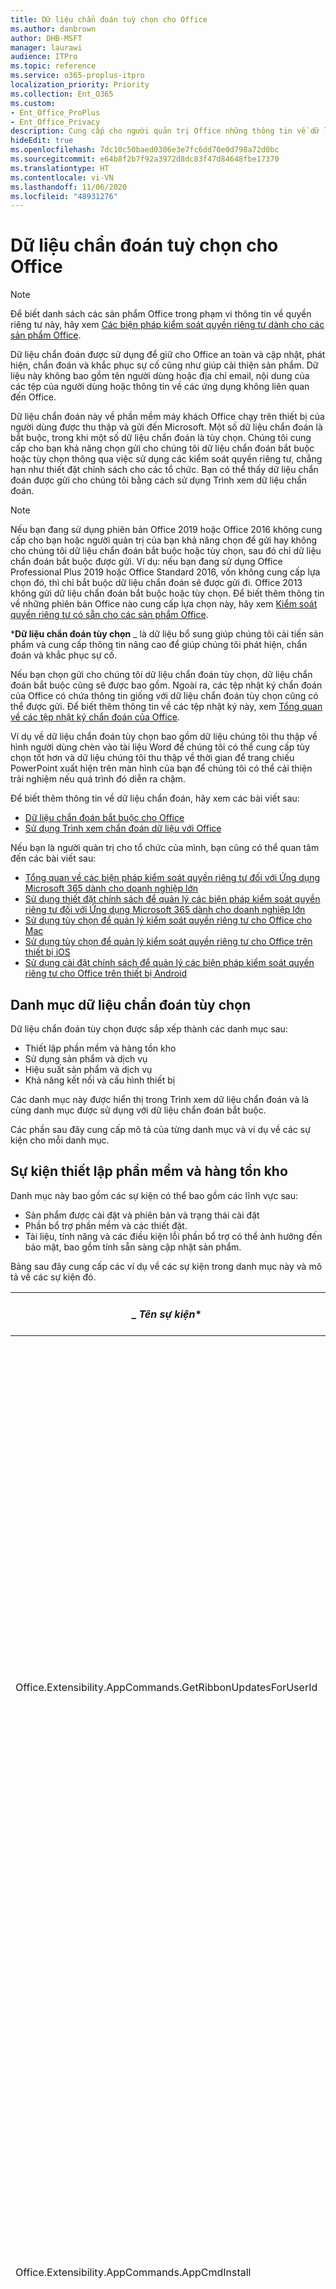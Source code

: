 ```yaml
---
title: Dữ liệu chẩn đoán tuỳ chọn cho Office
ms.author: danbrown
author: DHB-MSFT
manager: laurawi
audience: ITPro
ms.topic: reference
ms.service: o365-proplus-itpro
localization_priority: Priority
ms.collection: Ent_O365
ms.custom:
- Ent_Office_ProPlus
- Ent_Office_Privacy
description: Cung cấp cho người quản trị Office những thông tin về dữ liệu chẩn đoán tùy chọn trong Office, bao gồm một số sự kiện ví dụ.
hideEdit: true
ms.openlocfilehash: 7dc10c50baed0306e3e7fc6dd70e0d798a72d0bc
ms.sourcegitcommit: e64b8f2b7f92a3972d8dc83f47d84648fbe17370
ms.translationtype: HT
ms.contentlocale: vi-VN
ms.lasthandoff: 11/06/2020
ms.locfileid: "48931276"
---
```

# <a name="optional-diagnostic-data-for-office"></a>Dữ liệu chẩn đoán tuỳ chọn cho Office

> [!NOTE]
> Để biết danh sách các sản phẩm Office trong phạm vi thông tin về quyền riêng tư này, hãy xem [Các biện pháp kiểm soát quyền riêng tư dành cho các sản phẩm Office](products-versions-privacy-controls.md).

Dữ liệu chẩn đoán được sử dụng để giữ cho Office an toàn và cập nhật, phát hiện, chẩn đoán và khắc phục sự cố cũng như giúp cải thiện sản phẩm. Dữ liệu này không bao gồm tên người dùng hoặc địa chỉ email, nội dung của các tệp của người dùng hoặc thông tin về các ứng dụng không liên quan đến Office.

Dữ liệu chẩn đoán này về phần mềm máy khách Office chạy trên thiết bị của người dùng được thu thập và gửi đến Microsoft. Một số dữ liệu chẩn đoán là bắt buộc, trong khi một số dữ liệu chẩn đoán là tùy chọn. Chúng tôi cung cấp cho bạn khả năng chọn gửi cho chúng tôi dữ liệu chẩn đoán bắt buộc hoặc tùy chọn thông qua việc sử dụng các kiểm soát quyền riêng tư, chẳng hạn như thiết đặt chính sách cho các tổ chức. Bạn có thể thấy dữ liệu chẩn đoán được gửi cho chúng tôi bằng cách sử dụng Trình xem dữ liệu chẩn đoán.

> [!NOTE]
> Nếu bạn đang sử dụng phiên bản Office 2019 hoặc Office 2016 không cung cấp cho bạn hoặc người quản trị của bạn khả năng chọn để gửi hay không cho chúng tôi dữ liệu chẩn đoán bắt buộc hoặc tùy chọn, sau đó chỉ dữ liệu chẩn đoán bắt buộc được gửi. Ví dụ: nếu bạn đang sử dụng Office Professional Plus 2019 hoặc Office Standard 2016, vốn không cung cấp lựa chọn đó, thì chỉ bắt buộc dữ liệu chẩn đoán sẽ được gửi đi. Office 2013 không gửi dữ liệu chẩn đoán bắt buộc hoặc tùy chọn. Để biết thêm thông tin về những phiên bản Office nào cung cấp lựa chọn này, hãy xem [Kiểm soát quyền riêng tư có sẵn cho các sản phẩm Office](products-versions-privacy-controls.md).

***Dữ liệu chẩn đoán tùy chọn** _ là dữ liệu bổ sung giúp chúng tôi cải tiến sản phẩm và cung cấp thông tin nâng cao để giúp chúng tôi phát hiện, chẩn đoán và khắc phục sự cố.

Nếu bạn chọn gửi cho chúng tôi dữ liệu chẩn đoán tùy chọn, dữ liệu chẩn đoán bắt buộc cũng sẽ được bao gồm. Ngoài ra, các tệp nhật ký chẩn đoán của Office có chứa thông tin giống với dữ liệu chẩn đoán tùy chọn cũng có thể được gửi. Để biết thêm thông tin về các tệp nhật ký này, xem [Tổng quan về các tệp nhật ký chẩn đoán của Office](https://support.microsoft.com/office/fba86aac-70dc-4858-ae1f-ec2034346cdf).

Ví dụ về dữ liệu chẩn đoán tùy chọn bao gồm dữ liệu chúng tôi thu thập về hình người dùng chèn vào tài liệu Word để chúng tôi có thể cung cấp tùy chọn tốt hơn và dữ liệu chúng tôi thu thập về thời gian để trang chiếu PowerPoint xuất hiện trên màn hình của bạn để chúng tôi có thể cải thiện trải nghiệm nếu quá trình đó diễn ra chậm.

Để biết thêm thông tin về dữ liệu chẩn đoán, hãy xem các bài viết sau:

- [Dữ liệu chẩn đoán bắt buộc cho Office](required-diagnostic-data.md)
- [Sử dụng Trình xem chẩn đoán dữ liệu với Office](https://support.microsoft.com/office/cf761ce9-d805-4c60-a339-4e07f3182855)

Nếu bạn là người quản trị cho tổ chức của mình, bạn cũng có thể quan tâm đến các bài viết sau:

- [Tổng quan về các biện pháp kiểm soát quyền riêng tư đối với Ứng dụng Microsoft 365 dành cho doanh nghiệp lớn](overview-privacy-controls.md)
- [Sử dụng thiết đặt chính sách để quản lý các biện pháp kiểm soát quyền riêng tư đối với Ứng dụng Microsoft 365 dành cho doanh nghiệp lớn](manage-privacy-controls.md)
- [Sử dụng tùy chọn để quản lý kiểm soát quyền riêng tư cho Office cho Mac](mac-privacy-preferences.md)
- [Sử dụng tùy chọn để quản lý kiểm soát quyền riêng tư cho Office trên thiết bị iOS](ios-privacy-preferences.md)
- [Sử dụng cài đặt chính sách để quản lý các biện pháp kiểm soát quyền riêng tư cho Office trên thiết bị Android](android-privacy-controls.md)

## <a name="categories-of-optional-diagnostic-data"></a>Danh mục dữ liệu chẩn đoán tùy chọn

Dữ liệu chẩn đoán tùy chọn được sắp xếp thành các danh mục sau:

- Thiết lập phần mềm và hàng tồn kho
- Sử dụng sản phẩm và dịch vụ
- Hiệu suất sản phẩm và dịch vụ
- Khả năng kết nối và cấu hình thiết bị

Các danh mục này được hiển thị trong Trình xem dữ liệu chẩn đoán và là cùng danh mục được sử dụng với dữ liệu chẩn đoán bắt buộc.

Các phần sau đây cung cấp mô tả của từng danh mục và ví dụ về các sự kiện cho mỗi danh mục.

## <a name="software-setup-and-inventory-events"></a>Sự kiện thiết lập phần mềm và hàng tồn kho

Danh mục này bao gồm các sự kiện có thể bao gồm các lĩnh vực sau:

- Sản phẩm được cài đặt và phiên bản và trạng thái cài đặt
- Phần bổ trợ phần mềm và các thiết đặt.
- Tài liệu, tính năng và các điều kiện lỗi phần bổ trợ có thể ảnh hưởng đến bảo mật, bao gồm tính sẵn sàng cập nhật sản phẩm.

Bảng sau đây cung cấp các ví dụ về các sự kiện trong danh mục này và mô tả về các sự kiện đó.

| _ *Tên sự kiện**   | **Mô tả sự kiện**  |
| ---- | ---- |
| Office.Extensibility.AppCommands.GetRibbonUpdatesForUserId | Sự kiện này cho biết liệu Word có cập nhật thành công dải băng trong Giao diện người dùng Word hay không khi người dùng thay đổi danh tính của họ. Chúng tôi sử dụng sự kiện này để phát hiện thiết lập không chính xác và các sự cố khác ảnh hưởng đến giao diện người dùng Office. |
| Office.Extensibility.AppCommands.AppCmdInstall   | Sự kiện này cung cấp thông tin về phần bổ trợ Office mà người dùng đã cài đặt, bao gồm ID ứng dụng, bản dựng và phiên bản hệ điều hành, thành công của bản cài đặt và thời gian cài đặt.  |

## <a name="product-and-service-usage-events"></a>Sự kiện sử dụng sản phẩm và dịch vụ

Danh mục này bao gồm các sự kiện có thể bao gồm các lĩnh vực sau:

- Thành công của chức năng ứng dụng. Giới hạn mở và đóng ứng dụng và tài liệu, chỉnh sửa tệp và chia sẻ tệp (cộng tác).
- Xác định xem các sự kiện tính năng cụ thể đã xảy ra hay chưa, chẳng hạn như bắt đầu hoặc dừng và tính năng có đang hoạt động hay không.
- Các tính năng trợ năng của Office

Bảng sau đây cung cấp các ví dụ về các sự kiện trong danh mục này và mô tả về các sự kiện đó.

| **Tên sự kiện**   | **Mô tả sự kiện**  |
| ------ | ------- |
| Office.Word.Commanding.Highlight  | Sự kiện này cho thấy Word đã thực thi lệnh để tô sáng văn bản. Chúng tôi sử dụng sự kiện này để phát hiện lỗi trong lệnh tô sáng văn bản.  |
| Office.Translator.AddInLoaded   | Thông báo hoạt động để chỉ ra rằng tính năng bộ dịch đã được tải và kết xuất thành công.  |
| Office.Graphics.GVizInsertShape |Theo dõi việc sử dụng tính năng Chèn Hình trong Word và cũng báo cáo chi tiết về các loại hình được chèn và từ nguồn nào.| 
| Office.PowerPoint.PPT.Desktop.SummaryZoomInsertionRule   | Sự kiện này xác định xem có bất kỳ phần nào trong tài liệu hay không khi người dùng đang chèn Thu phóng Tóm tắt và nếu người dùng chọn xóa các phần hiện có. |
| Office.Security.SecureReaderHost.ProtectedViewValidation | Theo dõi thời điểm và lý do tại sao tệp được mở trong Dạng xem được bảo vệ. Được sử dụng để chẩn đoán các điều kiện mà trong đó Chế độ xem được bảo vệ có thể không được kích hoạt chính xác để đảm bảo tính năng này hoạt động tốt. |

## <a name="product-and-service-performance-events"></a>Sự kiện hiệu suất sản phẩm và dịch vụ

Danh mục này bao gồm các sự kiện có thể bao gồm các lĩnh vực sau:

- Ứng dụng không mong muốn thoát (sự cố) và trạng thái của ứng dụng khi điều đó xảy ra.
- Thời gian phản hồi hoặc hiệu suất kém cho các tình huống như ứng dụng khởi động hoặc mở tệp.
- Lỗi về chức năng của một tính năng hoặc trải nghiệm người dùng.

Bảng sau đây cung cấp các ví dụ về các sự kiện trong danh mục này và mô tả về các sự kiện đó.

| **Tên sự kiện**    | **Mô tả sự kiện**   |
| --------------- | -------------- |
| Office.Word.Word.CoreSaveTime100ns     | Sự kiện này ghi lại hiệu suất của hoạt động lưu tài liệu bằng Word. Chúng tôi sử dụng sự kiện này để phát hiện lỗi và các vấn đề về hiệu suất trong hoạt động lưu tài liệu Word.|
| Office.Identity.SignInForWamAccountAad  | Sự kiện này được gửi khi người dùng đăng nhập vào tài khoản Active Directory Azure với thư viện Trình quản lý tài khoản web (WAM). Sự kiện này sẽ gửi siêu dữ liệu như AppName, AppVersion và ErrorCode nếu sự kiện không thành công. |
| Office.PowerPoint.PPT.Desktop.FileOpen.FirstSlideMasterThumbnailRenderTime | Sự kiện này thu thập khoảng thời gian cần thiết để hiển thị hình thu nhỏ chính của trang chiếu đầu tiên trong PowerPoint.  |
| Office.Extensibility.Diagnostics   | Sự kiện này cung cấp thông tin chẩn đoán chung cho các phần bổ trợ Office, chẳng hạn như báo cáo sự cố để gỡ lỗi.|

## <a name="device-connectivity-and-configuration-events"></a>Sự kiện khả năng kết nối và cấu hình

Danh mục này bao gồm các sự kiện có thể bao gồm các lĩnh vực sau:

- Trạng thái kết nối mạng và cài đặt thiết bị, chẳng hạn như bộ nhớ.

Bảng sau đây cung cấp các ví dụ về các sự kiện trong danh mục này và mô tả về các sự kiện đó.

| **Tên sự kiện**                    | **Mô tả sự kiện**                                                                                                                                                     |
| ------ | ----- |
| Office.Graphics.ArtViewValidate | Sự kiện này ghi lại xác nhận kết quả của Chế độ xem đồ họa hỗ trợ Giao diện người dùng đồ họa. Chúng tôi sử dụng sự kiện này để thu thập dữ liệu sử dụng và lỗi về kết xuất đồ họa. |
| Office.Graphics.ARCExceptionScope | Sự kiện này theo dõi các lỗi kết xuất bắt nguồn từ công cụ kết xuất. |
| Office.Extensibility.ODPLatency   | Sự kiện này cung cấp thông tin về tốc độ và kết nối mạng của người dùng.     |
